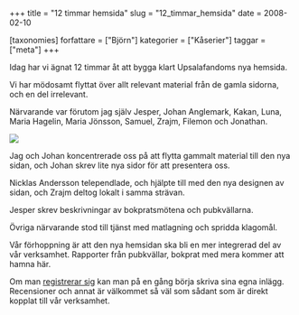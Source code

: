 +++
title = "12 timmar hemsida"
slug = "12_timmar_hemsida"
date = 2008-02-10

[taxonomies]
forfattare = ["Björn"]
kategorier = ["Kåserier"]
taggar = ["meta"]
+++

Idag har vi ägnat 12 timmar åt att bygga klart Upsalafandoms nya hemsida.

Vi har mödosamt flyttat över allt relevant material från de gamla sidorna, och en del irrelevant.

<!-- more -->

Närvarande var förutom jag själv Jesper, Johan Anglemark, Kakan, Luna, Maria Hagelin, Maria Jönsson, Samuel, Zrajm, Filemon och Jonathan.

<a href="http://www.flickr.com/photos/bkhl/2254480811/"><img src="http://farm3.static.flickr.com/2027/2254480811_9dd298d4d4_m.jpg"/></a>

Jag och Johan koncentrerade oss på att flytta gammalt material till den nya sidan, och  Johan skrev lite nya sidor för att presentera oss.

Nicklas Andersson telependlade, och hjälpte till med den nya designen av sidan, och Zrajm deltog lokalt i samma strävan.

Jesper skrev beskrivningar av bokpratsmötena och pubkvällarna.

Övriga närvarande stod till tjänst med matlagning och spridda klagomål.

Vår förhoppning är att den nya hemsidan ska bli en mer integrerad del av vår verksamhet. Rapporter från pubkvällar, bokprat med mera kommer att hamna här.

Om man <a href="__FIXME__/wp-login.php?action=register">registrerar sig</a> kan man på en gång börja skriva sina egna inlägg. Recensioner och annat är välkommet så väl som sådant som är direkt kopplat till vår verksamhet.
